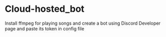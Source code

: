 # Cloud-hosted_bot
Install ffmpeg for playing songs and create a bot using Discord Developer page and paste its token in config file
